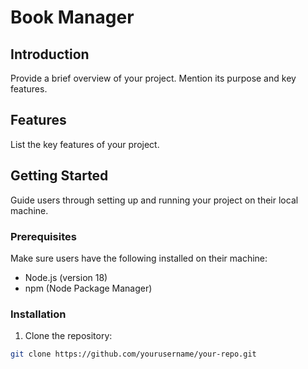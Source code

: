 # Book Manager


## Introduction

Provide a brief overview of your project. Mention its purpose and key features.

## Features

List the key features of your project.

## Getting Started

Guide users through setting up and running your project on their local machine.

### Prerequisites

Make sure users have the following installed on their machine:

- Node.js (version 18)
- npm (Node Package Manager)

### Installation

1. Clone the repository:

```bash
git clone https://github.com/yourusername/your-repo.git
